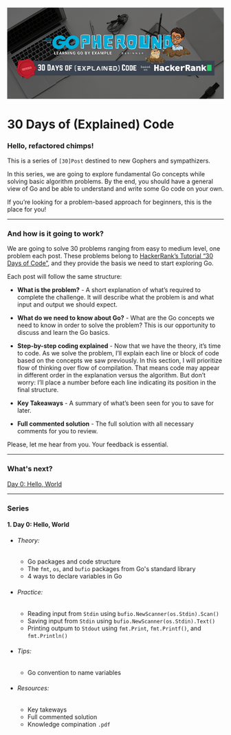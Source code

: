 ![series cover](https://raw.githubusercontent.com/caiomarte/go/main/.github/30doec/30doec-cover.png)
# 30 Days of (Explained) Code

### Hello, refactored chimps!

This is a series of `[30]Post` destined to new Gophers and sympathizers.

In this series, we are going to explore fundamental Go concepts while solving basic algorithm problems. By the end, you should have a general view of Go and be able to understand and write some Go code on your own.

If you’re looking for a problem-based approach for beginners, this is the place for you!

---

### And how is it going to work?

We are going to solve 30 problems ranging from easy to medium level, one problem each post. These problems belong to [HackerRank’s Tutorial “30 Days of Code”](https://www.hackerrank.com/domains/tutorials/30-days-of-code), and they provide the basis we need to start exploring Go.

Each post will follow the same structure:

* **What is the problem?** - A short explanation of what’s required to complete the challenge. It will describe what the problem is and what input and output we should expect.

* **What do we need to know about Go?** - What are the Go concepts we need to know in order to solve the problem? This is our opportunity to discuss and learn the Go basics.

* **Step-by-step coding explained** - Now that we have the theory, it’s time to code. As we solve the problem, I’ll explain each line or block of code based on the concepts we saw previously. In this section, I will prioritize flow of thinking over flow of compilation. That means code may appear in different order in the explanation versus the algorithm. But don’t worry: I’ll place a number before each line indicating its position in the final structure.

* **Key Takeaways** - A summary of what’s been seen for you to save for later.

* **Full commented solution** - The full solution with all necessary comments for you to review.

Please, let me hear from you. Your feedback is essential.

---

### What's next?
[Day 0: Hello, World]()

---

### Series

#### 1. Day 0: Hello, World
* ###### Theory:
  * Go packages and code structure
  * The `fmt`, `os`, and `bufio` packages from Go's standard library
  * 4 ways to declare variables in Go
* ###### Practice:
  * Reading input from `Stdin` using `bufio.NewScanner(os.Stdin).Scan()`
  * Saving input from `Stdin` using `bufio.NewScanner(os.Stdin).Text()`
  * Printing outpum to `Stdout` using `fmt.Print`, `fmt.Printf()`, and `fmt.Println()`
* ###### Tips:
  * Go convention to name variables
* ###### Resources:
  * Key takeways
  * Full commented solution
  * Knowledge compination `.pdf`
